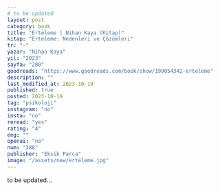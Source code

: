 ```yaml
---
# to be updated
layout: post
category: book
title: "Erteleme | Nihan Kaya (Kitap)"
kitap: "Erteleme: Nedenleri ve Çözümleri"
tr: "-"
yazar: "Nihan Kaya"
yil: "2023"
sayfa: "200"
goodreads: "https://www.goodreads.com/book/show/199054342-erteleme"
description: ""
last_modified_at: 2023-10-19
published: true
posted: 2023-10-19
tag: "psikoloji"
instagram: "no"
insta: "no"
reread: "yes"
rating: "4"
eng: ""
openai: "no"
num: "388"
publisher: "Eksik Parca"
image: "/assets/new/erteleme.jpg"
---
```


to be updated...
